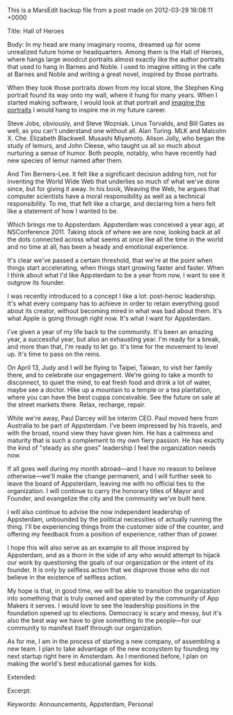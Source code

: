 This is a MarsEdit backup file from a post made on 2012-03-29 16:08:11 +0000

Title:
Hall of Heroes

Body:
In my head are many imaginary rooms, dreamed up for some unrealized future home or headquarters. Among them is the Hall of Heroes, where hangs large woodcut portraits almost exactly like the author portraits that used to hang in Barnes and Noble. I used to imagine sitting in the cafe at Barnes and Noble and writing a great novel, inspired by those portraits. 

When they took those portraits down from my local store, the Stephen King portrait found its way onto my wall, where it hung for many years. When I started making software, I would look at that portrait and <a href="http://www.joshjourneyheinz.blogspot.com/2012/02/guttural-visions-art-show-black-dog.html">imagine the portraits</a> I would hang to inspire me in my future career. 

Steve Jobs, obviously, and Steve Wozniak. Linus Torvalds, and Bill Gates as well, as you can't understand one without all. Alan Turing. MLK and Malcolm X. Che. Elizabeth Blackwell. Musashi Miyamoto. Alison Jolly, who began the study of lemurs, and John Cleese, who taught us all so much about nurturing a sense of humor. Both people, notably, who have recently had new species of lemur named after them. 

And Tim Berners-Lee. It felt like a significant decision adding him, not for inventing the World Wide Web that underlies so much of what we've done since, but for giving it away. In his book, Weaving the Web, he argues that computer scientists have a moral responsibility as well as a technical responsibility. To me, that felt like a charge, and declaring him a hero felt like a statement of how I wanted to be.

Which brings me to Appsterdam. Appsterdam was conceived a year ago, at NSConference 2011. Taking stock of where we are now, looking back at all the dots connected across what seems at once like all the time in the world and no time at all, has been a heady and emotional experience. 

It's clear we've passed a certain threshold, that we're at the point when things start accelerating, when things start growing faster and faster. When I think about what I'd like Appsterdam to be a year from now, I want to see it outgrow its founder.

I was recently introduced to a concept I like a lot: post-heroic leadership. It's what every company has to achieve in order to retain everything good about its creator, without becoming mired in what was bad about them. It's what Apple is going through right now. It's what I want for Appsterdam.

I've given a year of my life back to the community. It's been an amazing year, a successful year, but also an exhausting year. I'm ready for a break, and more than that, I'm ready to let go. It's time for the movement to level up. It's time to pass on the reins.

On April 13, Judy and I will be flying to Taipei, Taiwan, to visit her family there, and to celebrate our engagement. We're going to take a month to disconnect, to quiet the mind, to eat fresh food and drink a lot of water, maybe see a doctor. Hike up a mountain to a temple or a tea plantation, where you can have the best cuppa conceivable. See the future on sale at the street markets there. Relax, recharge, repair.

While we're away, Paul Darcey will be interim CEO. Paul moved here from Australia to be part of Appsterdam. I've been impressed by his travels, and with the broad, round view they have given him. He has a calmness and maturity that is such a complement to my own fiery passion. He has exactly the kind of "steady as she goes" leadership I feel the organization needs now.

If all goes well during my month abroad—and I have no reason to believe otherwise—we'll make the change permanent, and I will further seek to leave the board of Appsterdam, leaving me with no official ties to the organization. I will continue to carry the honorary titles of Mayor and Founder, and evangelize the city and the community we've built here.

I will also continue to advise the now independent leadership of Appsterdam, unbounded by the political necessities of actually running the thing. I'll be experiencing things from the customer side of the counter, and offering my feedback from a position of experience, rather than of power.

I hope this will also serve as an example to all those inspired by Appsterdam, and as a thorn in the side of any who would attempt to hijack our work by questioning the goals of our organization or the intent of its founder. It is only by selfless action that we disprove those who do not believe in the existence of selfless action.

My hope is that, in good time, we will be able to transition the organization into something that is truly owned and operated by the community of App Makers it serves. I would love to see the leadership positions in the foundation opened up to elections. Democracy is scary and messy, but it's also the best way we have to give something to the people—for our community to manifest itself through our organization.

As for me, I am in the process of starting a new company, of assembling a new team. I plan to take advantage of the new ecosystem by founding my next startup right here in Amsterdam. As I mentioned before, I plan on making the world's best educational games for kids.

Extended:


Excerpt:


Keywords:
Announcements, Appsterdam, Personal